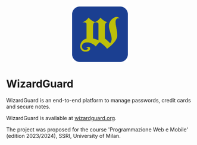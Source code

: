 <p align="center">
  <img src="frontend/img/favicon.svg" width="150" />
</p>

# WizardGuard
WizardGuard is an end-to-end platform to manage passwords, credit cards and secure notes. 

WizardGuard is available at [wizardguard.org](https://wizardguard.org).

The project was proposed for the course 'Programmazione Web e Mobile' (edition 2023/2024), SSRI, University of Milan.
